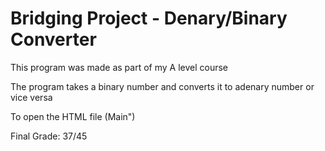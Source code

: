# Bridging Project - Denary/Binary Converter

This program was made as part of my A level course

The program takes a binary number and converts it to adenary number or vice versa

To open the HTML file (Main")

Final Grade: 37/45

